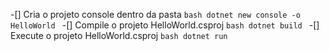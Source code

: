 -[] Cria o projeto console dentro da pasta
```bash dotnet new console -o HelloWorld ```
-[] Compile o projeto HelloWorld.csproj
```bash dotnet build ```
-[] Execute o projeto HelloWorld.csproj
```bash dotnet run  ```